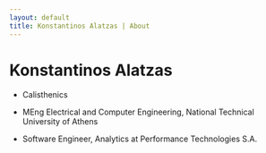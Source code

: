 ```yaml
---
layout: default
title: Konstantinos Alatzas | About
---
```


# Konstantinos Alatzas

* Calisthenics

* MEng Electrical and Computer Engineering, National Technical University of Athens

* Software Engineer, Analytics at Performance Technologies S.A.
